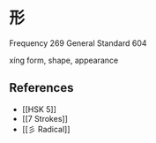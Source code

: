 # 形
Frequency 269
General Standard 604

xíng
form, shape, appearance

## References
- [[HSK 5]]
- [[7 Strokes]]
- [[彡 Radical]]